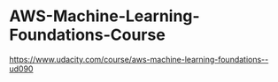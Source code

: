 # AWS-Machine-Learning-Foundations-Course
https://www.udacity.com/course/aws-machine-learning-foundations--ud090

